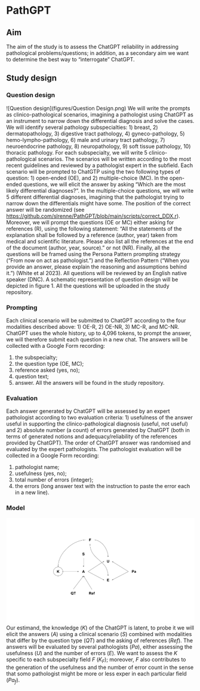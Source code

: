 # PathGPT

## Aim

The aim of the study is to assess the ChatGPT reliability in addressing pathological problems/questions; in addition, as a secondary aim we want to determine the best way to “interrogate” ChatGPT.

## Study design

### Question design
![Question design](figures/Question Design.png)
We will write the prompts as clinico-pathological scenarios, imagining a pathologist using ChatGPT as an instrument to narrow down the differential diagnosis and solve the cases. We will identify several pathology subspecialties: 1) breast, 2) dermatopathology, 3) digestive tract pathology, 4) gyneco-pathology, 5) hemo-lympho-pathology, 6) male and urinary tract pathology, 7) neuroendocrine pathology, 8) neuropathology, 9) soft tissue pathology, 10) thoracic pathology. For each subspecialty, we will write 5 clinico-pathological scenarios. The scenarios will be written according to the most recent guidelines and reviewed by a pathologist expert in the subfield. Each scenario will be prompted to ChatGTP using the two following types of question: 1) open-ended (OE), and 2) multiple-choice (MC). In the open-ended questions, we will elicit the answer by asking “Which are the most likely differential diagnoses?”. In the multiple-choice questions, we will write 5 different differential diagnoses, imagining that the pathologist trying to narrow down the differentials might have some. The position of the correct answer will be randomized (see https://github.com/slrenne/PathGPT/blob/main/scripts/correct_DDX.r). Moreover, we will prompt the questions (OE or MC) either asking for references (R), using the following statement: “All the statements of the explanation shall be followed by a reference (author, year) taken from medical and scientific literature. Please also list all the references at the end of the document (author, year, source).” or not (NR). Finally, all the questions will be framed using the Persona Pattern prompting strategy (“From now on act as pathologist.”) and the Reflection Pattern (“When you provide an answer, please explain the reasoning and assumptions behind it.”) (White et al 2023). All questions will be reviewed by an English native speaker (DNC). A schematic representation of question design will be depicted in figure 1. All the questions will be uploaded in the study repository.

### Prompting
Each clinical scenario will be submitted to ChatGPT according to the four modalities described above: 1) OE-R, 2) OE-NR, 3) MC-R, and MC-NR. ChatGPT uses the whole history, up to 4,096 tokens, to prompt the answer, we will therefore submit each question in a new chat. The answers will be collected with a Google Form recording: 
1. the subspecialty; 
2. the question type (OE, MC);
3. reference asked (yes, no);
4. question text;
5. answer. 
All the answers will be found in the study repository.

### Evaluation
Each answer generated by ChatGPT will be assessed by an expert pathologist according to two evaluation criteria: 1) usefulness of the answer useful in supporting the clinico-pathological diagnosis (useful, not useful) and 2) absolute number (a count) of errors generated by ChatGPT (both in terms of generated notions and adequacy/reliability of the references provided by ChatGPT).  The order of ChatGPT answer was randomised and evaluated by the expert pathologists. The pathologist evaluation will be collected in a Google Form recording: 
1. pathologist name; 
2. usefulness (yes, no); 
3. total number of errors (integer); 
4. the errors (long answer text with the instruction to paste the error each in a new line).

### Model

![Directed Acyclic Graph](figures/DAG.png)
Our estimand, the knowledge ($K$) of the ChatGPT is latent, to probe it we will elicit the answers ($A$) using a clinical scenario ($S$) combined with   modalities that differ by the question type ($QT$) and the asking of references ($Ref$). The answers will be evaluated by several pathologists ($Pa$), either assessing the usefulness ($U$) and the number of errors ($E$). We want to assess the $K$ specific to each subspecialty field $F$ ($K_F$); moreover, $F$ also contributes to the generation of the usefulness and the number of error count in the sense that somo pathologist might be more or less exper in each particular field ($Pa_f$).
